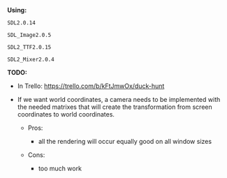 **Using:**


`SDL2.0.14`

`SDL_Image2.0.5`

`SDL2_TTF2.0.15`

`SDL2_Mixer2.0.4`


**TODO:**

- In Trello: https://trello.com/b/kFtJmwOx/duck-hunt



- If we want world coordinates, a camera needs to be implemented with the needed matrixes
that will create the transformation from screen coordinates to world coordinates.

    -   Pros:
        - all the rendering will occur equally good on all window sizes

    -   Cons:
        - too much work
